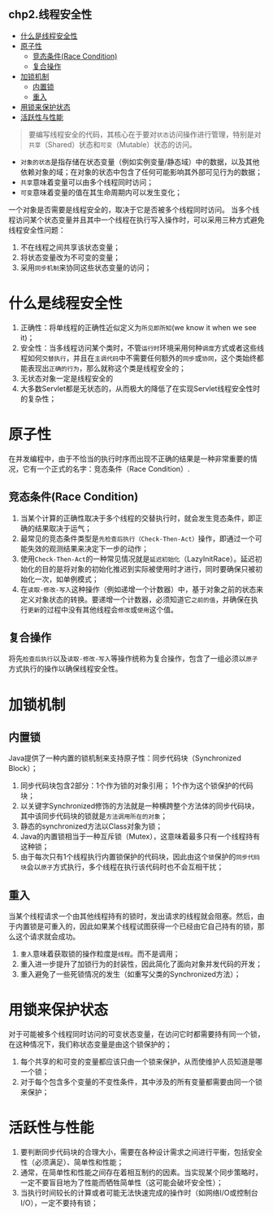 chp2.线程安全性
---
<!-- TOC -->

- [什么是线程安全性](#什么是线程安全性)
- [原子性](#原子性)
    - [竞态条件(Race Condition)](#竞态条件race-condition)
    - [复合操作](#复合操作)
- [加锁机制](#加锁机制)
    - [内置锁](#内置锁)
    - [重入](#重入)
- [用锁来保护状态](#用锁来保护状态)
- [活跃性与性能](#活跃性与性能)

<!-- /TOC -->

>要编写线程安全的代码，其核心在于要对`状态`访问操作进行管理，特别是对`共享`（Shared）状态和`可变`（Mutable）状态的访问。
* `对象的状态`是指存储在状态变量（例如实例变量/静态域）中的数据，以及其他依赖对象的域；在对象的状态中包含了任何可能影响其外部可见行为的数据；
* `共享`意味着变量可以由多个线程同时访问；
* `可变`意味着变量的值在其生命周期内可以发生变化；

一个对象是否需要是线程安全的，取决于它是否被多个线程同时访问。
当多个线程访问某个状态变量并且其中一个线程在执行写入操作时，可以采用三种方式避免线程安全性问题：
1. 不在线程之间共享该状态变量；
2. 将状态变量改为不可变的变量；
3. 采用`同步机制`来协同这些状态变量的访问；

# 什么是线程安全性
1. 正确性：将单线程的正确性近似定义为`所见即所知`(we know it when we see it)；
2. 安全性：当多线程访问某个类时，不管`运行时`环境采用何种`调度`方式或者这些线程如何`交替执行`，并且在`主调代码`中不需要任何额外的`同步`或`协同`，这个类始终都能表现出`正确的行为`，那么就称这个类是线程安全的；
3. 无状态对象一定是线程安全的
4. 大多数Servlet都是无状态的，从而极大的降低了在实现Servlet线程安全性时的复杂性；

# 原子性
在并发编程中，由于不恰当的执行时序而出现不正确的结果是一种非常重要的情况，它有一个正式的名字：竞态条件（Race Condition）.
## 竞态条件(Race Condition)
1. 当某个计算的正确性取决于多个线程的交替执行时，就会发生竞态条件，即正确的结果取决于运气；
2. 最常见的竞态条件类型是`先检查后执行（Check-Then-Act）`操作，即通过一个可能失效的观测结果来决定下一步的动作；
3. 使用`Check-Then-Act`的一种常见情况就是`延迟初始化`（LazyInitRace）。延迟初始化的目的是将对象的初始化推迟到实际被使用时才进行，同时要确保只被初始化一次，如单例模式；
4. 在`读取-修改-写入`这种操作（例如递增一个计数器）中，基于对象之前的状态来定义对象状态的转换。要递增一个计数器，必须知道它`之前的值`，并确保在执行`更新`的过程中没有其他线程会`修改`或`使用`这个值。

## 复合操作
将先`检查后执行`以及`读取-修改-写入`等操作统称为复合操作，包含了一组必须以`原子`方式执行的操作以确保线程安全性。

# 加锁机制
## 内置锁
Java提供了一种内置的锁机制来支持原子性：同步代码块（Synchronized Block）；
1. 同步代码块包含2部分：1个作为锁的对象引用； 1个作为这个锁保护的代码块；
2. 以关键字Synchronized修饰的方法就是一种横跨整个方法体的同步代码块，其中该同步代码块的锁就是`方法调用所在的对象`；
3. 静态的synchronized方法以Class对象为锁；
4. Java的内置锁相当于一种互斥锁（Mutex），这意味着最多只有一个线程持有这种锁；
5. 由于每次只有1个线程执行内置锁保护的代码块，因此由这个`锁`保护的`同步代码块`会以`原子`方式执行，多个线程在执行该代码时也不会互相干扰；

## 重入
当某个线程请求一个由其他线程持有的锁时，发出请求的线程就会阻塞。然后，由于内置锁是可重入的，因此如果某个线程试图获得一个已经由它自己持有的锁，那么这个请求就会成功。
1. `重入`意味着获取锁的操作粒度是`线程`。而不是调用；
2. 重入进一步提升了加锁行为的封装性，因此简化了面向对象并发代码的开发；
3. 重入避免了一些死锁情况的发生（如重写父类的Synchronized方法）；

# 用锁来保护状态
对于可能被多个线程同时访问的可变状态变量，在访问它时都需要持有同一个锁，在这种情况下，我们称状态变量是由这个锁保护的；
1. 每个共享的和可变的变量都应该只由一个锁来保护，从而使维护人员知道是哪一个锁；
2. 对于每个包含多个变量的不变性条件，其中涉及的所有变量都需要由同一个锁来保护；

# 活跃性与性能
1. 要判断同步代码块的合理大小，需要在各种设计需求之间进行平衡，包括安全性（必须满足）、简单性和性能；
2. 通常，在简单性和性能之间存在着相互制约的因素。当实现某个同步策略时，一定不要盲目地为了性能而牺牲简单性（这可能会破坏安全性）；
3. 当执行时间较长的计算或者可能无法快速完成的操作时（如网络I/O或控制台I/O），一定不要持有锁；